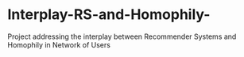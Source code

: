 # Interplay-RS-and-Homophily-
Project addressing the interplay between Recommender Systems and Homophily in Network of Users
